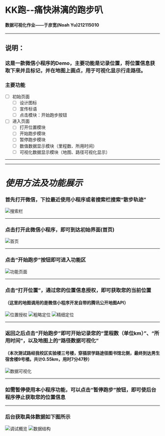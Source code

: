 # KK跑--痛快淋漓的跑步叭
#### 数据可视化作业——于彦宽(Noah Yu)212115010
***
## **说明：** 
### 这是一款微信小程序的Demo，主要功能是记录位置，将位置信息获取下来并且标记，并在地图上画点，用于可视化显示行走路径。
### 主要功能
- [ ] 初始页面
  - [ ] 设计图标
  - [ ] 宣传标语
  - [ ] 点击模块：开始跑步按钮
- [ ] 进入页面
  - [ ] 打开位置模块
  - [ ] 开始跑步模块
  - [ ] 暂停跑步模块
  - [ ] 数值数据显示模块（里程数、所用时间）
  - [ ] 可视化数据显示模块（地图、路径可视化显示）
***
***
# ***使用方法及功能展示***
### 首先打开微信，下拉最近使用小程序或者搜索栏搜索“散步轨迹”
![搜索栏](screenshot\sousuolan.jpg) 
***
### 点击打开此微信小程序，即可到达初始界面(首页)
![首页](screenshot\shouye.jpg)
***
### 点击“开始跑步”按钮即可进入功能区
![功能页面](screenshot\gongnengye.jpg)
***
### 点击“打开位置”，通过您的位置信息授权，即可获取您的当前位置
#### （这里的地图调用的是微信小程序开发自带的腾讯公开地图API）
![位置授权](screenshot\huoquweizhi.jpg)
![粗略定位](screenshot\dingwei2.jpg)
![精细定位](screenshot\dingwei1.jpg)
***
### 返回之后点击“开始跑步”即可开始记录您的“里程数（单位km）”、“所用时间”，以及地图上的“路径数据可视化”

#### （本次测试路经我校区实验楼三号楼，穿插崇学路途径图书馆北侧，最终到达男生宿舍楼9号楼。共计0.55km，用时7分47秒）
![数据可视化](screenshot\guijikeshihua.jpg)
***
### 如需暂停使用本小程序功能，可以点击“暂停跑步”按钮，即可使后台程序停止获取您的位置信息

***
### 后台获取具体数据如下图所示
![调试概览](screenshot\tiaoshi1.JPG)
![数据结构](screenshot\tiaoshi2.JPG)